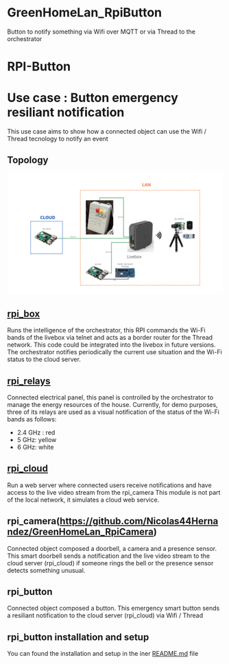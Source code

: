 # GreenHomeLan_RpiButton
Button to notify something via Wifi over MQTT or via Thread to the orchestrator


# RPI-Button

# Use case : Button emergency resiliant notification

This use case aims to show how a connected object can use the Wifi / Thread tecnology to notify an event

## **Topology**
![Topology](images/general_topology.png)

## [**rpi_box**](https://github.com/Nicolas44Hernandez/GreenHomeLan_RpiBox)
Runs the intelligence of the orchestrator, this RPI commands the Wi-Fi bands of the livebox via telnet and acts as a border router for the Thread network. This code could be integrated into the livebox in future versions.
The orchestrator notifies periodically the current use situation and the Wi-Fi status to the cloud server.

## [**rpi_relays**](https://github.com/Nicolas44Hernandez/GreenHomeLan_RpiPanel)
Connected electrical panel, this panel is controlled by the orchestrator to manage the energy resources of the house.
Currently, for demo purposes, three of its relays are used as a visual notification of the status of the Wi-Fi bands as follows:
- 2.4 GHz : red
- 5 GHz: yellow
- 6 GHz: white

## [**rpi_cloud**](https://github.com/Nicolas44Hernandez/GreenHomeLan_RpiCloud)
Run a web server where connected users receive notifications and have access to the live video stream from the rpi_camera
This module is not part of the local network, it simulates a cloud web service.

## **rpi_camera**(https://github.com/Nicolas44Hernandez/GreenHomeLan_RpiCamera)
Connected object composed a doorbell, a camera and a presence sensor. This smart doorbell sends a notification and the live video stream to the cloud server (rpi_cloud) if someone rings the bell or the presence sensor detects something unusual.
## **rpi_button**
Connected object composed a button. This emergency smart button sends a resiliant notification to the cloud server (rpi_cloud) via Wifi / Thread

## rpi_button installation and setup
You can found the installation and setup in the iner [README.md](server_button/README.md) file
